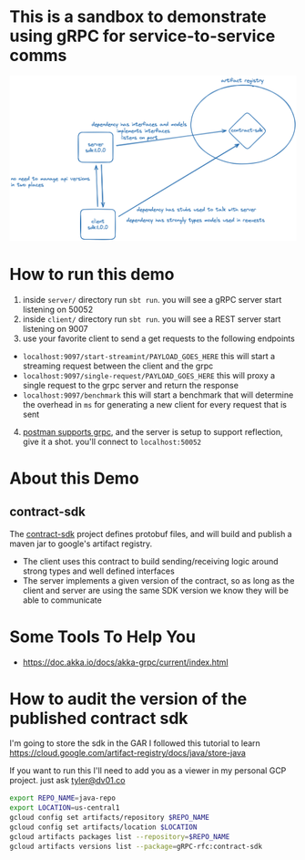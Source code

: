 # This is a sandbox to demonstrate using gRPC for service-to-service comms

![](./img.png)

# How to run this demo

1. inside `server/` directory run `sbt run`. you will see a gRPC server start listening on 50052
2. inside `client/` directory run `sbt run`. you will see a REST server start listening on 9007
3. use your favorite client to send a get requests to the following endpoints

- `localhost:9097/start-streamint/PAYLOAD_GOES_HERE` this will start a streaming request between the client and the grpc
- `localhost:9097/single-request/PAYLOAD_GOES_HERE` this will proxy a single request to the grpc server and return the response
- `localhost:9097/benchmark` this will start a benchmark that will determine the overhead in `ms` for generating a new client for every request that is sent

4. [postman supports grpc](https://blog.postman.com/postman-now-supports-grpc/), and the server is setup to support reflection, give it a shot. you'll connect to `localhost:50052`

# About this Demo

## contract-sdk

The [contract-sdk](./contract-sdk) project defines protobuf files, and will build and publish a maven jar to google's artifact registry.

- The client uses this contract to build sending/receiving logic around strong types and well defined interfaces
- The server implements a given version of the contract, so as long as the client and server are using the same SDK version we know they will be able to communicate

# Some Tools To Help You

- https://doc.akka.io/docs/akka-grpc/current/index.html

# How to audit the version of the published contract sdk

I'm going to store the sdk in the GAR
I followed this tutorial to learn
https://cloud.google.com/artifact-registry/docs/java/store-java

If you want to run this I'll need to add you as a viewer in my personal GCP project. just ask tyler@dv01.co

```sh
export REPO_NAME=java-repo
export LOCATION=us-central1
gcloud config set artifacts/repository $REPO_NAME
gcloud config set artifacts/location $LOCATION
gcloud artifacts packages list --repository=$REPO_NAME
gcloud artifacts versions list --package=gRPC-rfc:contract-sdk
```
